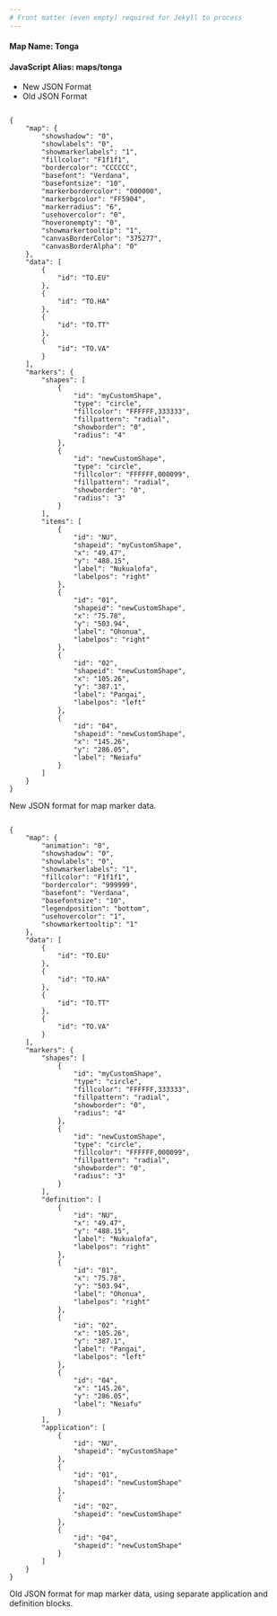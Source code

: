 ```yaml
---
# Front matter (even empty) required for Jekyll to process
---
```


#### Map Name: Tonga

#### JavaScript Alias: maps/tonga


<div class="code-wrapper">
<ul class='code-tabs'>
    <li class='active'>
        <a data-toggle='new-json'>New JSON Format</a>
    </li>
    <li>
        <a data-toggle='old-json'>Old JSON Format</a>
    </li>
</ul>
<div class='tab-content'>
    
<div class='tab new-json-tab active'>
<pre><code class="language-javascript">
{
    "map": {
        "showshadow": "0",
        "showlabels": "0",
        "showmarkerlabels": "1",
        "fillcolor": "F1f1f1",
        "bordercolor": "CCCCCC",
        "basefont": "Verdana",
        "basefontsize": "10",
        "markerbordercolor": "000000",
        "markerbgcolor": "FF5904",
        "markerradius": "6",
        "usehovercolor": "0",
        "hoveronempty": "0",
        "showmarkertooltip": "1",
        "canvasBorderColor": "375277",
        "canvasBorderAlpha": "0"
    },
    "data": [
        {
            "id": "TO.EU"
        },
        {
            "id": "TO.HA"
        },
        {
            "id": "TO.TT"
        },
        {
            "id": "TO.VA"
        }
    ],
    "markers": {
        "shapes": [
            {
                "id": "myCustomShape",
                "type": "circle",
                "fillcolor": "FFFFFF,333333",
                "fillpattern": "radial",
                "showborder": "0",
                "radius": "4"
            },
            {
                "id": "newCustomShape",
                "type": "circle",
                "fillcolor": "FFFFFF,000099",
                "fillpattern": "radial",
                "showborder": "0",
                "radius": "3"
            }
        ],
        "items": [
            {
                "id": "NU",
                "shapeid": "myCustomShape",
                "x": "49.47",
                "y": "488.15",
                "label": "Nukualofa",
                "labelpos": "right"
            },
            {
                "id": "01",
                "shapeid": "newCustomShape",
                "x": "75.78",
                "y": "503.94",
                "label": "Ohonua",
                "labelpos": "right"
            },
            {
                "id": "02",
                "shapeid": "newCustomShape",
                "x": "105.26",
                "y": "387.1",
                "label": "Pangai",
                "labelpos": "left"
            },
            {
                "id": "04",
                "shapeid": "newCustomShape",
                "x": "145.26",
                "y": "286.05",
                "label": "Neiafu"
            }
        ]
    }
}
</code></pre>


<p class='text-success'>New JSON format for map marker data.</p>

</div>
<div class='tab old-json-tab'>
<pre><code class="language-javascript">
{
    "map": {
        "animation": "0",
        "showshadow": "0",
        "showlabels": "0",
        "showmarkerlabels": "1",
        "fillcolor": "F1f1f1",
        "bordercolor": "999999",
        "basefont": "Verdana",
        "basefontsize": "10",
        "legendposition": "bottom",
        "usehovercolor": "1",
        "showmarkertooltip": "1"
    },
    "data": [
        {
            "id": "TO.EU"
        },
        {
            "id": "TO.HA"
        },
        {
            "id": "TO.TT"
        },
        {
            "id": "TO.VA"
        }
    ],
    "markers": {
        "shapes": [
            {
                "id": "myCustomShape",
                "type": "circle",
                "fillcolor": "FFFFFF,333333",
                "fillpattern": "radial",
                "showborder": "0",
                "radius": "4"
            },
            {
                "id": "newCustomShape",
                "type": "circle",
                "fillcolor": "FFFFFF,000099",
                "fillpattern": "radial",
                "showborder": "0",
                "radius": "3"
            }
        ],
        "definition": [
            {
                "id": "NU",
                "x": "49.47",
                "y": "488.15",
                "label": "Nukualofa",
                "labelpos": "right"
            },
            {
                "id": "01",
                "x": "75.78",
                "y": "503.94",
                "label": "Ohonua",
                "labelpos": "right"
            },
            {
                "id": "02",
                "x": "105.26",
                "y": "387.1",
                "label": "Pangai",
                "labelpos": "left"
            },
            {
                "id": "04",
                "x": "145.26",
                "y": "286.05",
                "label": "Neiafu"
            }
        ],
        "application": [
            {
                "id": "NU",
                "shapeid": "myCustomShape"
            },
            {
                "id": "01",
                "shapeid": "newCustomShape"
            },
            {
                "id": "02",
                "shapeid": "newCustomShape"
            },
            {
                "id": "04",
                "shapeid": "newCustomShape"
            }
        ]
    }
}
</code></pre>


<p class='text-success'>Old JSON format for map marker data, using separate application and definition blocks.</p>

</div>
    
</div>
</div>
